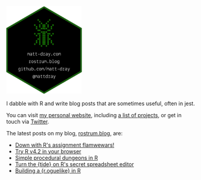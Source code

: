 <img src="https://raw.githubusercontent.com/matt-dray/stickers/master/output/business_hex.png" width=200>

I dabble with R and write blog posts that are sometimes useful, often in jest.

You can visit [my personal website](https://www.matt-dray.com/), including [a list of projects](https://matt-dray.github.io/projects/), or get in touch via [Twitter](https://twitter.com/mattdray).

The latest posts on my blog, [rostrum.blog](https://www.rostrum.blog/), are:

<!-- BLOG-POST-LIST:START -->
- [Down with R&#39;s assignment flamwewars!](https://www.rostrum.blog/2022/06/07/assign-down/)
- [Try R v4.2 in your browser](https://www.rostrum.blog/2022/06/01/try-r/)
- [Simple procedural dungeons in R](https://www.rostrum.blog/2022/05/01/dungeon/)
- [Turn the {tide} on R&#39;s secret spreadsheet editor](https://www.rostrum.blog/2022/04/27/tide/)
- [Building a {r.oguelike} in R](https://www.rostrum.blog/2022/04/25/r.oguelike-dev/)
<!-- BLOG-POST-LIST:END -->
